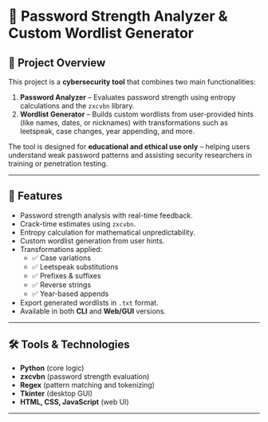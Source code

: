 # 🔐 Password Strength Analyzer & Custom Wordlist Generator

## 📌 Project Overview
This project is a **cybersecurity tool** that combines two main functionalities:
1. **Password Analyzer** – Evaluates password strength using entropy calculations and the `zxcvbn` library.  
2. **Wordlist Generator** – Builds custom wordlists from user-provided hints (like names, dates, or nicknames) with transformations such as leetspeak, case changes, year appending, and more.  

The tool is designed for **educational and ethical use only** – helping users understand weak password patterns and assisting security researchers in training or penetration testing.

---

## 🚀 Features
- Password strength analysis with real-time feedback.
- Crack-time estimates using `zxcvbn`.
- Entropy calculation for mathematical unpredictability.
- Custom wordlist generation from user hints.
- Transformations applied:  
  - ✅ Case variations  
  - ✅ Leetspeak substitutions  
  - ✅ Prefixes & suffixes  
  - ✅ Reverse strings  
  - ✅ Year-based appends  
- Export generated wordlists in `.txt` format.
- Available in both **CLI** and **Web/GUI** versions.

---

## 🛠️ Tools & Technologies
- **Python** (core logic)  
- **zxcvbn** (password strength evaluation)  
- **Regex** (pattern matching and tokenizing)  
- **Tkinter** (desktop GUI)  
- **HTML, CSS, JavaScript** (web UI)  

---


